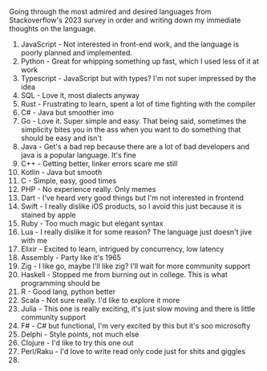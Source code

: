 Going through the most admired and desired languages from Stackoverflow's 2023 survey in order and writing down my immediate thoughts on the language.

1. JavaScript - Not interested in front-end work, and the language is poorly planned and implemented.
2. Python - Great for whipping something up fast, which I used less of it at work
3. Typescript - JavaScript but with types? I'm not super impressed by the idea
4. SQL - Love it, most dialects anyway
5. Rust - Frustrating to learn, spent a lot of time fighting with the compiler
6. C# - Java but smoother imo
7. Go - Love it. Super simple and easy. That being said, sometimes the simplicity bites you in the ass when you want to do something that should be easy and isn't
8. Java - Get's a bad rep because there are a lot of bad developers and java is a popular language. It's fine
9. C++ - Getting better, linker errors scare me still
10. Kotlin - Java but smooth
11. C - Simple, easy, good times
12. PHP - No experience really. Only memes
13. Dart - I've heard very good things but I'm not interested in frontend
14. Swift - I really dislike iOS products, so I avoid this just because it is stained by apple
15. Ruby - Too much magic but elegant syntax
16. Lua - I really dislike it for some reason? The language just doesn't jive with me
17. Elixir - Excited to learn, intrigued by concurrency, low latency
18. Assembly - Party like it's 1965
19. Zig - I like go, maybe I'll like zig? I'll wait for more community support
20. Haskell - Stopped me from burning out in college. This is what programming should be
21. R - Good lang, python better
22. Scala - Not sure really. I'd like to explore it more
23. Julia - This one is really exciting, it's just slow moving and there is little community support
24. F# - C# but functional, I'm very excited by this but it's soo microsofty
25. Delphi - Style points, not much else
26. Clojure - I'd like to try this one out
27. Perl/Raku - I'd love to write read only code just for shits and giggles
28. 